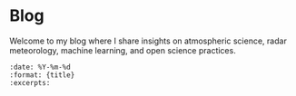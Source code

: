 # Blog

Welcome to my blog where I share insights on atmospheric science, radar meteorology, machine learning, and open science practices.

```{postlist}
:date: %Y-%m-%d
:format: {title}
:excerpts:
```
